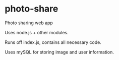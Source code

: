 # photo-share
Photo sharing web app

Uses node.js + other modules.

Runs off index.js, contains all necessary code.

Uses mySQL for storing image and user information.